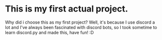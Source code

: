 # This is my first actual project.
Why did i choose this as my first project? Well, it's because I use discord a lot and I've always been fascinated with discord bots, so I took sometime to learn discord.py and made this, have fun! :D

